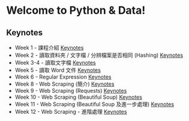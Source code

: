 # Welcome to Python & Data!

## Keynotes

- Week 1 - 課程介紹 [Keynotes](week1/week1.html)
- Week 2 - 讀取資料夾 / 文字檔 / 分辨檔案是否相同 (Hashing) [Keynotes](week2/week2.html)
- Week 3-4 - 讀取文字檔 [Keynotes](week3/week3.html)
- Week 5 - 讀取 Word 文件 [Keynotes](week5/week5.html)
- Week 6 - Regular Expression [Keynotes](week6/week6.html)
- Week 8 - Web Scraping (簡介) [Keynotes](week8/week8.html)
- Week 9 - Web Scraping (Requests) [Keynotes](week9/week9.html)
- Week 10 - Web Scraping (Beautiful Soup) [Keynotes](week10/week10.html)
- Week 11 - Web Scraping (Beautiful Soup 及進一步處理) [Keynotes](week11/week11.html)
- Week 12 - Web Scraping - 進階處理 [Keynotes](week12/week12.html)
